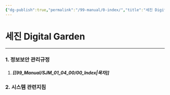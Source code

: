 ```yaml
---
{"dg-publish":true,"permalink":"/99-manual/0-index/","title":"세진 Digital Garden","tags":["규정","gardenEntry"],"noteIcon":"","created":"","updated":""}
---
```


# 세진 Digital Garden

---
### 1. 정보보안 관리규정
1. ##### [[99_Manual/SJM_01_04_00/00_Index\|목차]]
### 2. 시스템 관련지침
